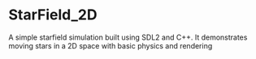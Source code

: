 # StarField_2D
A simple starfield simulation built using SDL2 and C++. It demonstrates moving stars in a 2D space with basic physics and rendering
